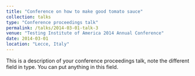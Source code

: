 ```yaml
---
title: "Conference on how to make good tomato sauce"
collection: talks
type: "Conference proceedings talk"
permalink: /talks/2014-03-01-talk-3
venue: "Testing Institute of America 2014 Annual Conference"
date: 2014-03-01
location: "Lecce, Italy"
---
```


This is a description of your conference proceedings talk, note the different field in type. You can put anything in this field.

